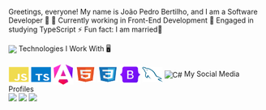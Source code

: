 Greetings, everyone! My name is João Pedro Bertilho, and I am a Software Developer 👋
🔭 Currently working in Front-End Development
🌱 Engaged in studying TypeScript
⚡ Fun fact: I am married🙂

<div style="display: inline-block">
<a href="https://github.com/anuraghazra/convoychat">
  <img height=200 align="center" src="https://github-readme-stats.vercel.app/api/top-langs?username=jpbertilhodev&layout=compact&langs_count=8&card_width=320" />
</a>
</div>
Technologies I Work With 🖥️
<div style="display: inline-block"><br>
<img align="center" alt="JavaScript" height="30" width="40" src="https://raw.githubusercontent.com/devicons/devicon/master/icons/javascript/javascript-plain.svg">
<img align="center" alt="TypeScript" height="30" width="40" src="https://raw.githubusercontent.com/devicons/devicon/master/icons/typescript/typescript-plain.svg">
<img align="center" alt="Angular" height="40" width="40" src="https://raw.githubusercontent.com/devicons/devicon/master/icons/angular/angular-original.svg">
<img align="center" alt="HTML5" height="30" width="40" src="https://raw.githubusercontent.com/devicons/devicon/master/icons/html5/html5-original.svg">
<img align="center" alt="CSS3" height="30" width="40" src="https://raw.githubusercontent.com/devicons/devicon/master/icons/css3/css3-original.svg">
<img align="center" alt="Bootstrap" height="40" width="40" src="https://raw.githubusercontent.com/devicons/devicon/master/icons/bootstrap/bootstrap-original.svg">
<img align="center" alt="MySQL" height="30" width="40" src="https://raw.githubusercontent.com/devicons/devicon/master/icons/mysql/mysql-original.svg">
<img align="center" alt="C#" height="30" width="40" src="https://cdn.jsdelivr.net/gh/devicons/devicon@latest/icons/csharp/csharp-original.svg" />
</div>
My Social Media Profiles
<div>
  <a href="https://instagram.com/jpbertilhooficial" target="_blank"><img src="https://img.shields.io/badge/Instagram-E4405F?style=for-the-badge&logo=instagram&logoColor=white"></a>
<a href="https://www.tiktok.com/@jpbertilhooficial0" target="_blank"><img src="https://img.shields.io/badge/TikTok-000000?style=for-the-badge&logo=tiktok&logoColor=white"></a>
<a href="https://www.youtube.com/channel/UCJ0ISJ_xd-6ekKX3aYxpa2w" target="_blank"><img src="https://img.shields.io/badge/YouTube-FF0000?style=for-the-badge&logo=youtube&logoColor=white"></a>
</div>
